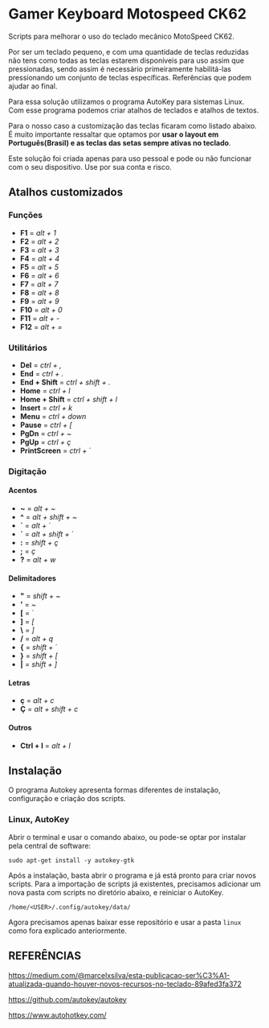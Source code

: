 # Gamer Keyboard Motospeed CK62
 
Scripts para melhorar o uso do teclado mecânico MotoSpeed CK62.
 
Por ser um teclado pequeno, e com uma quantidade de teclas reduzidas não tens como todas as teclas estarem disponíveis para uso assim que pressionadas, sendo assim é necessário primeiramente habilitá-las pressionando um conjunto de teclas específicas. Referências que podem ajudar ao final.

Para essa solução utilizamos o programa AutoKey para sistemas Linux. Com esse programa podemos criar atalhos de teclados e atalhos de textos.
 
Para o nosso caso a customização das teclas ficaram como listado abaixo. É muito importante ressaltar que optamos por **usar o layout em Português(Brasil) e  as teclas das setas sempre ativas no teclado**.

Este solução foi criada apenas para uso pessoal e pode ou não funcionar com o seu dispositivo. Use por sua conta e risco.
 
## Atalhos customizados
### Funções
 - **F1** = *alt + 1*
 - **F2** = *alt + 2*
 - **F3** = *alt + 3*
 - **F4** = *alt + 4*
 - **F5** = *alt + 5*
 - **F6** = *alt + 6*
 - **F7** = *alt + 7*
 - **F8** = *alt + 8*
 - **F9** = *alt + 9*
 - **F10** = *alt + 0*
 - **F11** = *alt + -*
 - **F12** = *alt + =*
 
### Utilitários
 - **Del** = *ctrl + ,*
 - **End** = *ctrl + .*
 - **End + Shift** = *ctrl + shift + .*
 - **Home** = *ctrl + l*
 - **Home + Shift** = *ctrl + shift + l*
 - **Insert** = *ctrl + k*
 - **Menu** = *ctrl + down*
 - **Pause** = *ctrl + [*
 - **PgDn** = *ctrl + \~*
 - **PgUp** = *ctrl + ç*
 - **PrintScreen** = *ctrl + ´*
 
### Digitação
#### Acentos
 - **~** = *alt + \~*
 - **^** = *alt + shift + \~*
 - **´** = *alt + ´*
 - **`** = *alt + shift + ´*
 - **:** = *shift + ç*
 - **;** = *ç*
 - **?** = *alt + w*
 
#### Delimitadores
 - **"** = *shift + \~*
 - **'** = *\~*
 - **[** = *´*
 - **]** = *[*
 - **\\** = *]*
 - **/** = *alt + q*
 - **{** = *shift + ´*
 - **}** = *shift + [*
 - **|** = *shift + ]*

#### Letras
 - **ç** = *alt + c*
 - **Ç** = *alt + shift + c*
 
#### Outros
 - **Ctrl + l** = *alt + l*
 
## Instalação
O programa Autokey apresenta formas diferentes de instalação, configuração e criação dos scripts.

### Linux, AutoKey
Abrir o terminal e usar o comando abaixo, ou pode-se optar por instalar pela central de software:
 
```
sudo apt-get install -y autokey-gtk
```
 
Após a instalação, basta abrir o programa e já está pronto para criar novos scripts. Para a importação de scripts já existentes, precisamos adicionar um nova pasta com scripts no diretório abaixo, e reiniciar o AutoKey.
 
```
/home/<USER>/.config/autokey/data/
```
Agora precisamos apenas baixar esse repositório e usar a pasta `linux` como fora explicado anteriormente.
 
## REFERÊNCIAS
 
https://medium.com/@marcelxsilva/esta-publicacao-ser%C3%A1-atualizada-quando-houver-novos-recursos-no-teclado-89afed3fa372
 
https://github.com/autokey/autokey
 
https://www.autohotkey.com/
